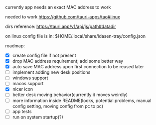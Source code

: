 currently app needs an exact MAC address to work

needed to work
https://github.com/tauri-apps/tao#linux

dirs reference:
https://tauri.app/v1/api/js/path#datadir

on linux config file is in:
$HOME/.local/share/idasen-tray/config.json

roadmap:

- [x] create config file if not present
- [x] drop MAC address requirement; add some better way
- [x] auto save MAC address upon first connection to be reused later
- [ ] implement adding new desk positions
- [ ] windows support
- [ ] macos support
- [x] nicer icon
- [ ] better desk moving behavior(currently it moves weirdly)
- [ ] more information inside README(looks, potential problems, manual config setting, moving config from pc to pc)
- [ ] app tests
- [ ] run on system startup(?)